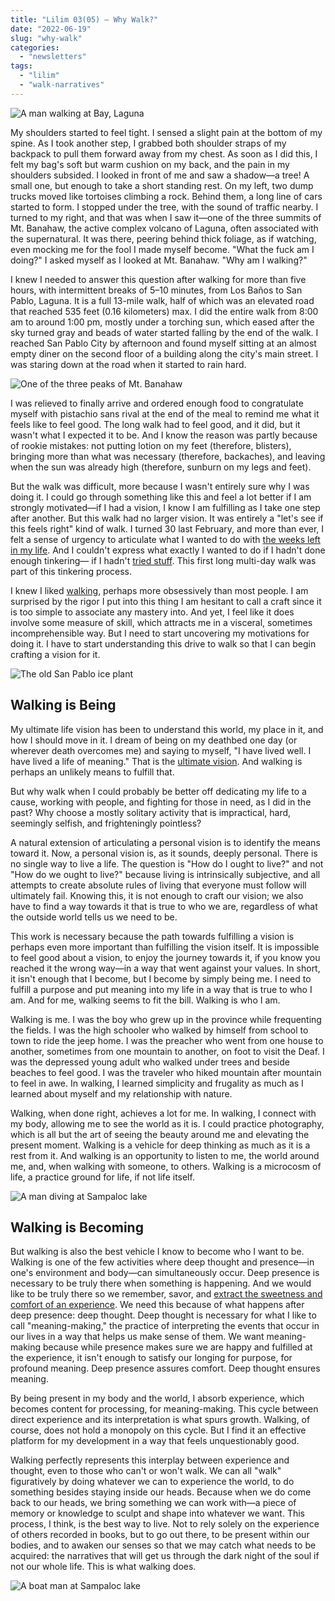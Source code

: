 ```yaml
---
title: "Lilim 03(05) — Why Walk?"
date: "2022-06-19"
slug: "why-walk"
categories:
  - "newsletters"
tags:
  - "lilim"
  - "walk-narratives"
---
```

![A man walking at Bay, Laguna](images/Walking-man.jpeg)

My shoulders started to feel tight. I sensed a slight pain at the bottom of my spine. As I took another step, I grabbed both shoulder straps of my backpack to pull them forward away from my chest. As soon as I did this, I felt my bag's soft but warm cushion on my back, and the pain in my shoulders subsided. I looked in front of me and saw a shadow—a tree! A small one, but enough to take a short standing rest. On my left, two dump trucks moved like tortoises climbing a rock. Behind them, a long line of cars started to form. I stopped under the tree, with the sound of traffic nearby. I turned to my right, and that was when I saw it—one of the three summits of Mt. Banahaw, the active complex volcano of Laguna, often associated with the supernatural. It was there, peering behind thick foliage, as if watching, even mocking me for the fool I made myself become. "What the fuck am I doing?" I asked myself as I looked at Mt. Banahaw. "Why am I walking?"

I knew I needed to answer this question after walking for more than five hours, with intermittent breaks of 5–10 minutes, from Los Baños to San Pablo, Laguna. It is a full 13-mile walk, half of which was an elevated road that reached 535 feet (0.16 kilometers) max. I did the entire walk from 8:00 am to around 1:00 pm, mostly under a torching sun, which eased after the sky turned gray and beads of water started falling by the end of the walk. I reached San Pablo City by afternoon and found myself sitting at an almost empty diner on the second floor of a building along the city's main street. I was staring down at the road when it started to rain hard.

![One of the three peaks of Mt. Banahaw](images/Banahaw.jpeg)

I was relieved to finally arrive and ordered enough food to congratulate myself with pistachio sans rival at the end of the meal to remind me what it feels like to feel good. The long walk had to feel good, and it did, but it wasn't what I expected it to be. And I know the reason was partly because of rookie mistakes: not putting lotion on my feet (therefore, blisters), bringing more than what was necessary (therefore, backaches), and leaving when the sun was already high (therefore, sunburn on my legs and feet).

But the walk was difficult, more because I wasn't entirely sure why I was doing it. I could go through something like this and feel a lot better if I am strongly motivated—if I had a vision, I know I am fulfilling as I take one step after another. But this walk had no larger vision. It was entirely a "let's see if this feels right" kind of walk. I turned 30 last February, and more than ever, I felt a sense of urgency to articulate what I wanted to do with [the weeks left in my life](https://vinceimbat.com/uman-april-2022/). And I couldn't express what exactly I wanted to do if I hadn't done enough tinkering— if I hadn't [tried stuff](https://vinceimbat.com/uman-may-2022/). This first long multi-day walk was part of this tinkering process.

I knew I liked [walking](https://vinceimbat.com/lilim-subscribe/), perhaps more obsessively than most people. I am surprised by the rigor I put into this thing I am hesitant to call a craft since it is too simple to associate any mastery into. And yet, I feel like it does involve some measure of skill, which attracts me in a visceral, sometimes incomprehensible way. But I need to start uncovering my motivations for doing it. I have to start understanding this drive to walk so that I can begin crafting a vision for it.

![The old San Pablo ice plant](images/San-Pablo-ice-plant.jpeg)

## Walking is Being

My ultimate life vision has been to understand this world, my place in it, and how I should move in it. I dream of being on my deathbed one day (or wherever death overcomes me) and saying to myself, "I have lived well. I have lived a life of meaning." That is the [ultimate vision](https://vinceimbat.com/about/). And walking is perhaps an unlikely means to fulfill that.

But why walk when I could probably be better off dedicating my life to a cause, working with people, and fighting for those in need, as I did in the past? Why choose a mostly solitary activity that is impractical, hard, seemingly selfish, and frighteningly pointless?

A natural extension of articulating a personal vision is to identify the means toward it. Now, a personal vision is, as it sounds, deeply personal. There is no single way to live a life. The question is "How do I ought to live?" and not "How do we ought to live?" because living is intrinsically subjective, and all attempts to create absolute rules of living that everyone must follow will ultimately fail. Knowing this, it is not enough to craft our vision; we also have to find a way towards it that is true to who we are, regardless of what the outside world tells us we need to be.

This work is necessary because the path towards fulfilling a vision is perhaps even more important than fulfilling the vision itself. It is impossible to feel good about a vision, to enjoy the journey towards it, if you know you reached it the wrong way—in a way that went against your values. In short, it isn't enough that I become, but I become by simply being me. I need to fulfill a purpose and put meaning into my life in a way that is true to who I am. And for me, walking seems to fit the bill. Walking is who I am.

Walking is me. I was the boy who grew up in the province while frequenting the fields. I was the high schooler who walked by himself from school to town to ride the jeep home. I was the preacher who went from one house to another, sometimes from one mountain to another, on foot to visit the Deaf. I was the depressed young adult who walked under trees and beside beaches to feel good. I was the traveler who hiked mountain after mountain to feel in awe. In walking, I learned simplicity and frugality as much as I learned about myself and my relationship with nature.

Walking, when done right, achieves a lot for me. In walking, I connect with my body, allowing me to see the world as it is. I could practice photography, which is all but the art of seeing the beauty around me and elevating the present moment. Walking is a vehicle for deep thinking as much as it is a rest from it. And walking is an opportunity to listen to me, the world around me, and, when walking with someone, to others. Walking is a microcosm of life, a practice ground for life, if not life itself.

![A man diving at Sampaloc lake](images/Diving-man-Sampaloc-lake.jpeg)

## Walking is Becoming

But walking is also the best vehicle I know to become who I want to be. Walking is one of the few activities where deep thought and presence—in one's environment and body—can simultaneously occur. Deep presence is necessary to be truly there when something is happening. And we would like to be truly there so we remember, savor, and [extract the sweetness and comfort of an experience](https://vinceimbat.com/extracting-sweetness-and-comfort-out-of-everything/). We need this because of what happens after deep presence: deep thought. Deep thought is necessary for what I like to call "meaning-making," the practice of interpreting the events that occur in our lives in a way that helps us make sense of them. We want meaning-making because while presence makes sure we are happy and fulfilled at the experience, it isn't enough to satisfy our longing for purpose, for profound meaning. Deep presence assures comfort. Deep thought ensures meaning.

By being present in my body and the world, I absorb experience, which becomes content for processing, for meaning-making. This cycle between direct experience and its interpretation is what spurs growth. Walking, of course, does not hold a monopoly on this cycle. But I find it an effective platform for my development in a way that feels unquestionably good.

Walking perfectly represents this interplay between experience and thought, even to those who can't or won't walk. We can all "walk" figuratively by doing whatever we can to experience the world, to do something besides staying inside our heads. Because when we do come back to our heads, we bring something we can work with—a piece of memory or knowledge to sculpt and shape into whatever we want. This process, I think, is the best way to live. Not to rely solely on the experience of others recorded in books, but to go out there, to be present within our bodies, and to awaken our senses so that we may catch what needs to be acquired: the narratives that will get us through the dark night of the soul if not our whole life. This is what walking does.

![A boat man at Sampaloc lake](images/Boat-man-Sampaloc-lake.jpeg)
